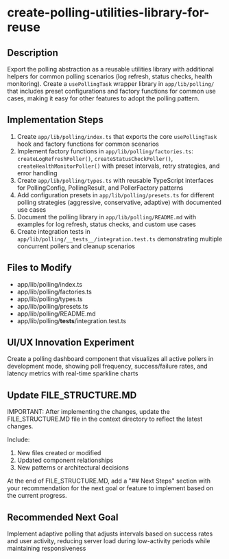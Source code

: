 # create-polling-utilities-library-for-reuse

## Description

Export the polling abstraction as a reusable utilities library with additional helpers for common polling scenarios (log refresh, status checks, health monitoring). Create a `usePollingTask` wrapper library in `app/lib/polling/` that includes preset configurations and factory functions for common use cases, making it easy for other features to adopt the polling pattern.

## Implementation Steps

1. Create `app/lib/polling/index.ts` that exports the core `usePollingTask` hook and factory functions for common scenarios
2. Implement factory functions in `app/lib/polling/factories.ts`: `createLogRefreshPoller()`, `createStatusCheckPoller()`, `createHealthMonitorPoller()` with preset intervals, retry strategies, and error handling
3. Create `app/lib/polling/types.ts` with reusable TypeScript interfaces for PollingConfig, PollingResult, and PollerFactory patterns
4. Add configuration presets in `app/lib/polling/presets.ts` for different polling strategies (aggressive, conservative, adaptive) with documented use cases
5. Document the polling library in `app/lib/polling/README.md` with examples for log refresh, status checks, and custom use cases
6. Create integration tests in `app/lib/polling/__tests__/integration.test.ts` demonstrating multiple concurrent pollers and cleanup scenarios

## Files to Modify

- app/lib/polling/index.ts
- app/lib/polling/factories.ts
- app/lib/polling/types.ts
- app/lib/polling/presets.ts
- app/lib/polling/README.md
- app/lib/polling/__tests__/integration.test.ts

## UI/UX Innovation Experiment

Create a polling dashboard component that visualizes all active pollers in development mode, showing poll frequency, success/failure rates, and latency metrics with real-time sparkline charts

## Update FILE_STRUCTURE.MD

IMPORTANT: After implementing the changes, update the FILE_STRUCTURE.MD file in the context directory to reflect the latest changes.

Include:
1. New files created or modified
2. Updated component relationships
3. New patterns or architectural decisions

At the end of FILE_STRUCTURE.MD, add a "## Next Steps" section with your recommendation for the next goal or feature to implement based on the current progress.

## Recommended Next Goal

Implement adaptive polling that adjusts intervals based on success rates and user activity, reducing server load during low-activity periods while maintaining responsiveness

